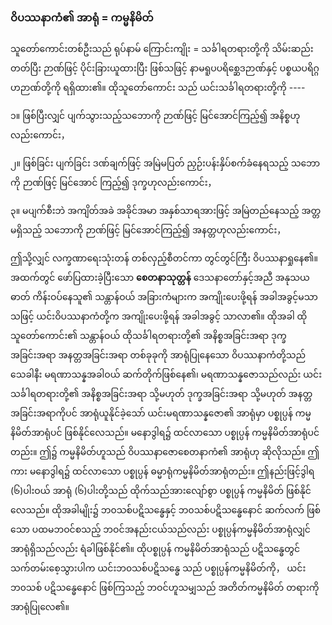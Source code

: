 ### ဝိပဿနာကံ၏ အာရုံ = ကမ္မနိမိတ်

သူတော်ကောင်းတစ်ဦးသည် ရုပ်နာမ် ကြောင်းကျိုး = သင်္ခါရတရားတို့ကို သိမ်းဆည်းတတ်ပြီး ဉာဏ်ဖြင့်
ပိုင်းခြားယူထားပြီး ဖြစ်သဖြင့် နာမရူပပရိစ္ဆေဒဉာဏ်နှင့် ပစ္စယပရိဂ္ဂဟဉာဏ်တို့ကို ရရှိထား၏။ ထိုသူတော်ကောင်း
သည် ယင်းသင်္ခါရတရားတို့ကို ----

၁။ ဖြစ်ပြီးလျှင် ပျက်သွားသည့်သဘောကို ဉာဏ်ဖြင့် မြင်အောင်ကြည့်၍ အနိစ္စဟုလည်းကောင်း，

၂။ ဖြစ်ခြင်း ပျက်ခြင်း ဒဏ်ချက်ဖြင့် အမြဲမပြတ် ညှဉ်းပန်းနှိပ်စက်ခံနေရသည့် သဘောကို ဉာဏ်ဖြင့် မြင်အောင်
ကြည့်၍ ဒုက္ခဟုလည်းကောင်း，

၃။ မပျက်စီးဘဲ အကျိတ်အခဲ အခိုင်အမာ အနှစ်သာရအားဖြင့် အမြဲတည်နေသည့် အတ္တမရှိသည့် သဘောကို
ဉာဏ်ဖြင့် မြင်အောင်ကြည့်၍ အနတ္တဟုလည်းကောင်း，

ဤသို့လျှင် လက္ခဏာရေးသုံးတန် တစ်လှည့်စီတင်ကာ တွင်တွင်ကြီး ဝိပဿနာရှုနေ၏။ အထက်တွင်
ဖော်ပြထားခဲ့ပြီးသော **စေတနာသုတ္တန်** ဒေသနာတော်နှင့်အညီ အနုသယဓာတ် ကိန်းဝပ်နေသူ၏ သန္တာန်ဝယ်
အခြားကံများက အကျိုးပေးဖို့ရန် အခါအခွင့်မသာသဖြင့် ယင်းဝိပဿနာကံတို့က အကျိုးပေးဖို့ရန် အခါအခွင့်
သာလာ၏။ ထိုအခါ ထိုသူတော်ကောင်း၏ သန္တာန်ဝယ် ထိုသင်္ခါရတရားတို့၏ အနိစ္စအခြင်းအရာ ဒုက္ခအခြင်းအရာ
အနတ္တအခြင်းအရာ တစ်ခုခုကို အာရုံပြုနေသော ဝိပဿနာကံတို့သည် သေခါနီး မရဏာသန္နအခါဝယ်
ဆက်တိုက်ဖြစ်နေ၏၊ မရဏာသန္နဇောသည်လည်း ယင်းသင်္ခါရတရားတို့၏ အနိစ္စအခြင်းအရာ သို့မဟုတ်
ဒုက္ခအခြင်းအရာ သို့မဟုတ် အနတ္တအခြင်းအရာကိုပင် အာရုံယူနိုင်ခဲ့သော် ယင်းမရဏာသန္နဇော၏ အာရုံမှာ
ပစ္စုပ္ပန် ကမ္မနိမိတ်အာရုံပင် ဖြစ်နိုင်လေသည်။ မနောဒွါရ၌ ထင်လာသော ပစ္စုပ္ပန် ကမ္မနိမိတ်အာရုံပင်တည်း။
ဤ၌ ကမ္မနိမိတ်ဟူသည် ဝိပဿနာဇောစေတနာကံ၏ အာရုံဟု ဆိုလိုသည်။ ဤကား မနောဒွါရ၌ ထင်လာသော
ပစ္စုပ္ပန် ဓမ္မာရုံကမ္မနိမိတ်အာရုံတည်း။ ဤနည်းဖြင့်ဒွါရ (၆)ပါးဝယ် အာရုံ (၆)ပါးတို့သည် ထိုက်သည်အားလျော်စွာ
ပစ္စုပ္ပန် ကမ္မနိမိတ် ဖြစ်နိုင်လေသည်။ ထိုအခါမျိုး၌ ဘ၀သစ်ပဋိသန္ဓေနှင့် ဘ၀သစ်ပဋိသန္ဓေနောင် ဆက်လက်
ဖြစ်သော ပထမဘဝင်စသည့် ဘဝင်အနည်းငယ်သည်လည်း ပစ္စုပ္ပန်ကမ္မနိမိတ်အာရုံလျှင် အာရုံရှိသည်လည်း
ရံခါဖြစ်နိုင်၏။ ထိုပစ္စုပ္ပန် ကမ္မနိမိတ်အာရုံသည် ပဋိသန္ဓေတွင် သက်တမ်းစေ့သွားပါက ယင်းဘ၀သစ်ပဋိသန္ဓေ
သည် ပစ္စုပ္ပန်ကမ္မနိမိတ်ကို， ယင်းဘ၀သစ် ပဋိသန္ဓေနောင် ဖြစ်ကြသည့် ဘဝင်ဟူသမျှသည် အတိတ်ကမ္မနိမိတ်
တရားကို အာရုံပြုလေ၏။